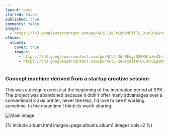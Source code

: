 ```yaml
---
layout: post
starred: false
published: true
comments: false
images:
  - https://lh3.googleusercontent.com/pw/ACtC-3cFrCdNVMPTYTL_0-oSYUwvrw2nMnCcB_X86BGvPKeq5cLgSnGmVYWumz_2WqJz7_Z_q_DXp-hv3XY_iMDwM5oaN4T8K2wEaLzyztjV5uyKo8RM89VuXcOvWuaJuTOBwb9bEMaOa6XcuoDPbuA7HY822A=w1920-h878-no?authuser=1
albums:
  album1:
    cover: true
    images:
      - https://lh3.googleusercontent.com/pw/ACtC-3dhRFwysSUBXHtyXv4Jrt76sotMzQodZa0uM30fGv_Rk3jnmqnJkRHNrimxFM7BOyuuGSMMg6XxiKzv4OdJ5hjbQpW5xcqk8AV8s8NACsLtiA2mSNiOTyQzahZccrPJxrNOjXkKbAYtRn115_2Uoah3_g=w1920-h878-no?authuser=1
      - https://lh3.googleusercontent.com/pw/ACtC-3ekoxditN-UKJmFUIpwMSNgJybGKRVDZaGGwX7D7FL8wWKfm-I2ZACNMxqGm3HbBzCRmIPfvzGXviQJp7Z2TwDKP3MvPGgvUsltUDX5qRY8I79lTWdk2uGY-cHkQOl-uSokKefSfOE6pz0iHsC03W9q3g=w1920-h878-no?authuser=1
---
```


### Concept machine derived from a startup creative session
This was a design exercise at the beginning of the incubation period of SPK. The project was abandoned because it didn't offer many advantages over a conventional 3 axis printer, never the less, I'd love to see it working sometime. In the meantime I think its worth sharing.

![Main image]({{page.images[0]}})

{% include album.html images=page.albums.album1.images cols=2 %}
